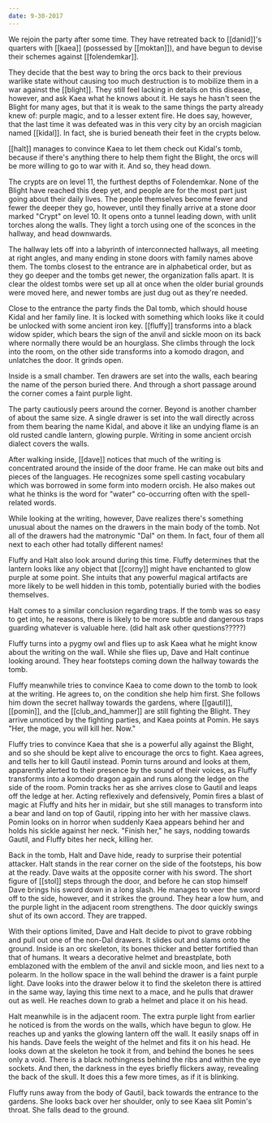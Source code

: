 ```yaml
---
date: 9-30-2017
---
```


We rejoin the party after some time. They have retreated back to [[danid]]'s
quarters with [[kaea]] (possessed by [[moktan]]), and have begun to devise
their schemes against [[folendemkar]].

They decide that the best way to bring the orcs back to their previous warlike
state without causing too much destruction is to mobilize them in a war against
the [[blight]]. They still feel lacking in details on this disease, however,
and ask Kaea what he knows about it. He says he hasn't seen the Blight for many
ages, but that it is weak to the same things the party already knew of: purple
magic, and to a lesser extent fire. He does say, however, that the last time it
was defeated was in this very city by an orcish magician named [[kidal]]. In
fact, she is buried beneath their feet in the crypts below.

[[halt]] manages to convince Kaea to let them check out Kidal's tomb, because
if there's anything there to help them fight the Blight, the orcs will be more
willing to go to war with it. And so, they head down.

The crypts are on level 11, the furthest depths of Folendemkar. None of the
Blight have reached this deep yet, and people are for the most part just going
about their daily lives. The people themselves become fewer and fewer the
deeper they go, however, until they finally arrive at a stone door marked
"Crypt" on level 10. It opens onto a tunnel leading down, with unlit torches
along the walls. They light a torch using one of the sconces in the hallway,
and head downwards.

The hallway lets off into a labyrinth of interconnected hallways, all meeting
at right angles, and many ending in stone doors with family names above them.
The tombs closest to the entrance are in alphabetical order, but as they go
deeper and the tombs get newer, the organization falls apart. It is clear the
oldest tombs were set up all at once when the older burial grounds were moved
here, and newer tombs are just dug out as they're needed.

Close to the entrance the party finds the Dal tomb, which should house Kidal
and her family line. It is locked with something which looks like it could be
unlocked with some ancient iron key. [[fluffy]] transforms into a black widow
spider, which bears the sign of the anvil and sickle moon on its back where
normally there would be an hourglass. She climbs through the lock into the
room, on the other side transforms into a komodo dragon, and unlatches the
door. It grinds open.

Inside is a small chamber. Ten drawers are set into the walls, each bearing the
name of the person buried there. And through a short passage around the corner
comes a faint purple light.

The party cautiously peers around the corner. Beyond is another chamber of
about the same size. A single drawer is set into the wall directly across from
them bearing the name Kidal, and above it like an undying flame is an old
rusted candle lantern, glowing purple. Writing in some ancient orcish dialect
covers the walls.

After walking inside, [[dave]] notices that much of the writing is concentrated
around the inside of the door frame. He can make out bits and pieces of the
languages. He recognizes some spell casting vocabulary which was borrowed in
some form into modern orcish. He also makes out what he thinks is the word for
"water" co-occurring often with the spell-related words.

While looking at the writing, however, Dave realizes there's something unusual
about the names on the drawers in the main body of the tomb. Not all of the
drawers had the matronymic "Dal" on them. In fact, four of them all next to
each other had totally different names!

Fluffy and Halt also look around during this time. Fluffy determines that the
lantern looks like any object that [[corny]] might have enchanted to glow
purple at some point. She intuits that any powerful magical artifacts are more
likely to be well hidden in this tomb, potentially buried with the bodies
themselves.

Halt comes to a similar conclusion regarding traps. If the tomb was so easy to
get into, he reasons, there is likely to be more subtle and dangerous traps
guarding whatever is valuable here. (did halt ask other questions?????)

Fluffy turns into a pygmy owl and flies up to ask Kaea what he might know about
the writing on the wall. While she flies up, Dave and Halt continue looking
around. They hear footsteps coming down the hallway towards the tomb.

Fluffy meanwhile tries to convince Kaea to come down to the tomb to look at the
writing. He agrees to, on the condition she help him first. She follows him
down the secret hallway towards the gardens, where [[gautil]], [[pomin]], and
the [[club_and_hammer]] are still fighting the Blight. They arrive unnoticed by
the fighting parties, and Kaea points at Pomin. He says "Her, the mage, you
will kill her. Now."

Fluffy tries to convince Kaea that she is a powerful ally against the Blight,
and so she should be kept alive to encourage the orcs to fight. Kaea agrees,
and tells her to kill Gautil instead. Pomin turns around and looks at them,
apparently alerted to their presence by the sound of their voices, as Fluffy
transforms into a komodo dragon again and runs along the ledge on the side of
the room. Pomin tracks her as she arrives close to Gautil and leaps off the
ledge at her. Acting reflexively and defensively, Pomin fires a blast of magic
at Fluffy and hits her in midair, but she still manages to transform into a
bear and land on top of Gautil, ripping into her with her massive claws. Pomin
looks on in horror when suddenly Kaea appears behind her and holds his sickle
against her neck. "Finish her," he says, nodding towards Gautil, and Fluffy
bites her neck, killing her.

Back in the tomb, Halt and Dave hide, ready to surprise their potential
attacker. Halt stands in the rear corner on the side of the footsteps, his bow
at the ready. Dave waits at the opposite corner with his sword. The short
figure of [[stol]] steps through the door, and before he can stop himself Dave
brings his sword down in a long slash. He manages to veer the sword off to the
side, however, and it strikes the ground. They hear a low hum, and the purple
light in the adjacent room strengthens. The door quickly swings shut of its own
accord. They are trapped.

With their options limited, Dave and Halt decide to pivot to grave robbing and
pull out one of the non-Dal drawers. It slides out and slams onto the ground.
Inside is an orc skeleton, its bones thicker and better fortified than that of
humans. It wears a decorative helmet and breastplate, both emblazoned with the
emblem of the anvil and sickle moon, and lies next to a polearm. In the hollow
space in the wall behind the drawer is a faint purple light. Dave looks into
the drawer below it to find the skeleton there is attired in the same way,
laying this time next to a mace, and he pulls that drawer out as well. He
reaches down to grab a helmet and place it on his head.

Halt meanwhile is in the adjacent room. The extra purple light from earlier he
noticed is from the words on the walls, which have begun to glow. He reaches up
and yanks the glowing lantern off the wall. It easily snaps off in his hands.
Dave feels the weight of the helmet and fits it on his head. He looks down at
the skeleton he took it from, and behind the bones he sees only a void. There
is a black nothingness behind the ribs and within the eye sockets. And then,
the darkness in the eyes briefly flickers away, revealing the back of the
skull. It does this a few more times, as if it is blinking.

Fluffy runs away from the body of Gautil, back towards the entrance to the
gardens. She looks back over her shoulder, only to see Kaea slit Pomin's
throat. She falls dead to the ground.
